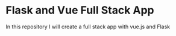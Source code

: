 # Flask and Vue Full Stack App
In this repository I will create a full stack app with vue.js and Flask

